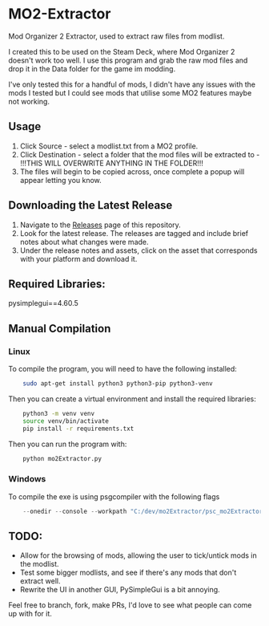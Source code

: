 
# MO2-Extractor
 Mod Organizer 2 Extractor, used to extract raw files from modlist.

I created this to be used on the Steam Deck, where Mod Organizer 2 doesn't work too well. I use this program and grab the raw mod files and drop it in the Data folder for the game im modding.

I've only tested this for a handful of mods, I didn't have any issues with the mods I tested but I could see mods that utilise some MO2 features maybe not working.

## Usage
1. Click Source - select a modlist.txt from a MO2 profile.
2. Click Destination - select a folder that the mod files will be extracted to - !!!THIS WILL OVERWRITE ANYTHING IN THE FOLDER!!!
3. The files will begin to be copied across, once complete a popup will appear letting you know.

## Downloading the Latest Release

1. Navigate to the [Releases](https://github.com/Danjaraka/MO2-Extractor/releases) page of this repository.
2. Look for the latest release. The releases are tagged and include brief notes about what changes were made.
3. Under the release notes and assets, click on the asset that corresponds with your platform and download it.

## Required Libraries:
pysimplegui==4.60.5

## Manual Compilation

### Linux
To compile the program, you will need to have the following installed:
```bash
    sudo apt-get install python3 python3-pip python3-venv
```
Then you can create a virtual environment and install the required libraries:
```bash
    python3 -m venv venv
    source venv/bin/activate
    pip install -r requirements.txt
```
Then you can run the program with:
```bash
    python mo2Extractor.py
```

### Windows
To compile the exe is using psgcompiler with the following flags
```ps1
    --onedir --console --workpath "C:/dev/mo2Extractor/psc_mo2Extractor_tmp" --distpath "C:/dev/mo2Extractor" --specpath "C:/dev/mo2Extractor" "C:/dev/mo2Extractor/mo2Extractor.py"
```

## TODO:
 - Allow for the browsing of mods, allowing the user to tick/untick mods in the modlist.
 - Test some bigger modlists, and see if there's any mods that don't extract well.
 - Rewrite the UI in another GUI, PySimpleGui is a bit annoying.

Feel free to branch, fork, make PRs, I'd love to see what people can come up with for it.
